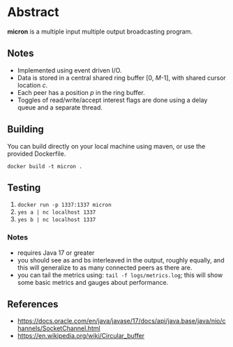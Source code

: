 # Abstract

**micron** is a multiple input multiple output broadcasting program.

## Notes

* Implemented using event driven I/O.
* Data is stored in a central shared ring buffer [0, _M_-1], with shared cursor location _c_.
* Each peer has a position _p_ in the ring buffer.
* Toggles of read/write/accept interest flags are done using a delay queue and a separate thread.

## Building

You can build directly on your local machine using maven, or use the provided Dockerfile.

``docker build -t micron .``

## Testing

1. ``docker run -p 1337:1337 micron``
2. ``yes a | nc localhost 1337``
3. ``yes b | nc localhost 1337``

### Notes

* requires Java 17 or greater
* you should see as and bs interleaved in the output, roughly equally,
and this will generalize to as many connected peers as there are.
* you can tail the metrics using: ``tail -f logs/metrics.log``; this will show some basic metrics and gauges about performance.

## References

* https://docs.oracle.com/en/java/javase/17/docs/api/java.base/java/nio/channels/SocketChannel.html
* https://en.wikipedia.org/wiki/Circular_buffer
